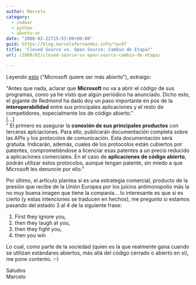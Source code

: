 ```yaml
---
author: Marcelo
category:
  - codear
  - python
  - ubuntu-ar
date: "2008-02-22T15:53:00+00:00"
guid: https://blog.marcelofernandez.info/?p=97
title: 'Closed Source vs. Open Source: Cambio de Etapa?'
url: /2008/02/closed-source-vs-open-source-cambio-de-etapa/

---
```

Leyendo [esto](http://www.genbeta.com/2008/02/21-microsoft-quiere-ser-mas-abierto) ("Microsoft quiere ser más abierto"), extraigo:

"Antes que nada, aclarar que **Microsoft** no va a abrir el código de sus programas, como ya he visto que algún periódico ha anunciado. Dicho esto, el gigante de Redmond ha dado doy un paso importante en pos de la **interoperabilidad** entre sus principales aplicaciones y el resto de competidores, especialmente los de código abierto."  
\[...\]  
" El primero es asegurar la **conexión de sus principales productos** con terceras aplciaciones. Para ello, publicarán documentación completa sobre las APIs y los protocolos de comunicación. Esta documentación será gratuita. Indicarán, además, cuales de los protocolos están cubiertos por patentes, comprometiéndose a licenciar esas patentes a un precio reducido a aplicaciones comerciales. En el caso de **aplicaciones de código abierto**, podrán utilizar estos protocolos, aunque tengan patente, sin miedo a que Microsoft les denuncie por ello."

Por último, el artículo plantea si es una estrategia comercial, producto de la presión que recibe de la Unión Europea por los juicios antimonopolio más la no muy buena imagen que tiene la companía... lo interesante es que si es cierto (y estas intenciones se traducen en hechos), me pregunto si estamos pasando del estadío 3 al 4 de la siguiente frase:

1) First they ignore you,  
2) then they laugh at you,  
3) then they fight you,  
4) then you win

Lo cual, como parte de la sociedad (quien es la que realmente gana cuando se utilizan estándares abiertos, más allá del código cerrado o abierto en sí), me pone contento. :-)

Saludos  
Marcelo

